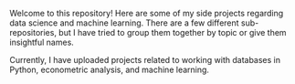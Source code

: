 Welcome to this repository! Here are some of my side projects regarding data science and machine learning. There are a few different sub-repositories, but I have tried to group them together by topic or give them insightful names.

Currently, I have uploaded projects related to working with databases in Python, econometric analysis, and machine learning.
